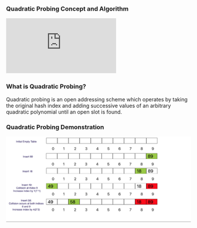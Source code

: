 ### Quadratic Probing Concept and Algorithm
<iframe src="https://www.youtube.com/embed/P2vuPs-cv4M" frameborder="0" allow="autoplay; encrypted-media" allowfullscreen></iframe>

### What is Quadratic Probing?

Quadratic probing is an open addressing scheme which operates by taking the original hash index and adding successive values of an arbitrary quadratic polynomial until an open slot is found.

### Quadratic Probing Demonstration
<img src="images/qp.png"/>

